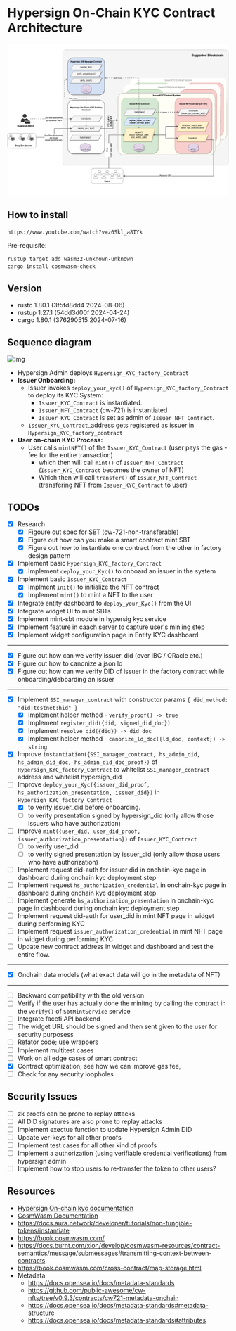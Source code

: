 # Hypersign On-Chain KYC Contract Architecture

![img](./docs/hypersign-kyc-cosm-wasm-contracts-Page-3.drawio.png)



## How to install 

```
https://www.youtube.com/watch?v=z6Skl_a8IYk
```

Pre-requisite: 

```bash
rustup target add wasm32-unknown-unknown
cargo install cosmwasm-check
```

## Version 

- rustc 1.80.1 (3f5fd8dd4 2024-08-06)
- rustup 1.27.1 (54dd3d00f 2024-04-24)
- cargo 1.80.1 (376290515 2024-07-16)

## Sequence diagram 

![img](./docs/hypersign-multi-tenant-ssi-infra.png)

- Hypersign Admin deploys `Hypersign_KYC_factory_Contract`
- **Issuer Onboarding:**
    - Issuer invokes `deploy_your_kyc()` of `Hypersign_KYC_factory_Contract` to deploy its KYC System:
        - `Issuer_KYC_Contract` is instantiated.
        - `Issuer_NFT_Contract` (cw-721) is instantiated 
        - `Issuer_KYC_Contract` is set as admin of `Issuer_NFT_Contract`.
    - `Issuer_KYC_Contract`_address  gets registered as issuer in `Hypersign_KYC_factory_contract`
- **User on-chain KYC Process:**
    - User calls `mintNFT()` of the `Issuer_KYC_Contract` (user pays the gas - fee for the entire transaction)
        - which then will call `mint()` of `Issuer_NFT_Contract` (`Issuer_KYC_Contract` becomes the owner of NFT)
        - Which then will call `transfer()` of `Issuer_NFT_Contract` (transfering NFT from `Issuer_KYC_Contract` to user)


## TODOs

- [x] Research
    - [x] Figoure out spec for SBT (cw-721-non-transferable)
    - [x] Figure out how can you make a smart contract mint SBT
    - [x] Figure out how to instantiate one contract from the other in factory design pattern
- [x] Implement  basic `Hypersign_KYC_factory_Contract`
    - [x] Implement  `deploy_your_Kyc()` to onboard an issuer in the system 
- [x] Implement basic `Issuer_KYC_Contract`
    - [x] Implment `init()` to initialize the NFT contract
    - [x] Implement `mint()` to mint a NFT to the user
- [x] Integrate entity dashboard to `deploy_your_Kyc()` from the UI
- [x] Integrate widget UI to mint SBTs
- [x] Implement mint-sbt module in hypersig kyc service 
- [x] Implement feature in caach server to capture user's miniing step
- [x] Implement widget configuration page in Entity KYC dashboard
----------------------------------------------------------------
- [x] Figure out how can we verify issuer_did (over IBC / ORacle etc.)
- [x] Figure out how to canonize a json ld
- [x] Figure out how can we verify DID of issuer in the factory contract while onboarding/deboarding an issuer
----------------------------------------------------------------
- [x] Implement `SSI_manager_contract` with constructor params `{ did_method: "did:testnet:hid" }`
    - [x] Implement helper method - `verify_proof() -> true`
    - [x] Implement `register_did({did, signed_did_doc})`
    - [x] Implement `resolve_did({did}) -> did_doc`
    - [x] Implement helper method - `canonize_ld_doc({ld_doc, context}) -> string`
- [x] Improve `instantiation({SSI_manager_contract, hs_admin_did, hs_admin_did_doc, hs_admin_did_doc_proof})` of `Hypersign_KYC_factory_Contract` to whitelist `SSI_manager_contract` address and whitelist hypersign_did
- [ ] Improve `deploy_your_Kyc({issuer_did_proof, hs_authorization_presentation, issuer_did})` in `Hypersign_KYC_factory_Contract` 
    - [x] to verify issuer_did before onboarding.
    - [ ] to verify presentation signed by hypersign_did (only allow those issuers who have authorization)
- [ ] Improve `mint({user_did, user_did_proof, issuer_authorization_presentation})` of `Issuer_KYC_Contract` 
    - [ ] to verify user_did
    - [ ] to verify signed presentation by issuer_did (only allow those users who have authorization)
- [ ] Implement request did-auth for issuer did in onchain-kyc page in dashboard during onchain kyc deployment step
- [ ] Implement request `hs_authorization_credential` in onchain-kyc page in dashboard during onchain kyc deployment step
- [ ] Implement generate `hs_authorization_presentation` in onchain-kyc page in dashboard during onchain kyc deployment step
- [ ] Implement request did-auth for user_did in mint NFT page in widget during performing KYC
- [ ] Implement request `issuer_authorization_credential` in mint NFT page in widget during performing KYC
- [ ] Update new contract address in widget and dashboard and test the entire flow.
----------------------------------------------------------------
- [x] Onchain data models (what exact data will go in the metadata of NFT)
----------------------------------------------------------------
- [ ] Backward compatibility with the old version
- [ ] Verify if the user has actually done the minitng by calling the contract in the `verify()` of `SbtMintService` service
- [ ] Integrate facefi API backend
- [ ] The widget URL should be signed and then sent given to the user for security purposess
- [ ] Refator code; use wrappers
- [ ] Implement multitest cases 
- [ ] Work on all edge cases of smart contract
- [x] Contract optimization; see how we can improve gas fee, 
- [ ] Check for any security loopholes

## Security Issues

- [ ] zk proofs can be prone to replay attacks
- [ ] All DID signatures are also prone to replay attacks
- [ ] Implement exectue function to update Hypersign Admin DID
- [ ] Update ver-keys for all other proofs
- [ ] Implement test cases for all other kind of proofs
- [ ] Implement a authorization (using verifiable credential verifications) from hypersign admin 
- [ ] Implement how to stop users to re-transfer the token to other users? 
 
## Resources

- [Hypersign On-chain kyc documentation](https://docs.google.com/document/d/1Gso6w9mbkRlv6bvyQDnrhqZhmoD9WOhleY3p2LVIJOQ/edit#heading=h.1krz9xs6n001)
- [CosmWasm Documentation](https://docs.cosmwasm.com/docs/smart-contracts/state/cw-plus)
- https://docs.aura.network/developer/tutorials/non-fungible-tokens/instantiate
- https://book.cosmwasm.com/
- https://docs.burnt.com/xion/develop/cosmwasm-resources/contract-semantics/message/submessages#transmitting-context-between-contracts
- https://book.cosmwasm.com/cross-contract/map-storage.html
- Metadata
    - https://docs.opensea.io/docs/metadata-standards
    - https://github.com/public-awesome/cw-nfts/tree/v0.9.3/contracts/cw721-metadata-onchain
    - https://docs.opensea.io/docs/metadata-standards#metadata-structure
    - https://docs.opensea.io/docs/metadata-standards#attributes

